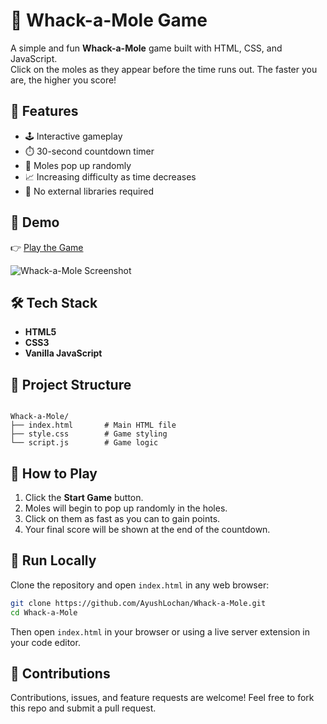 # 🎯 Whack-a-Mole Game

A simple and fun **Whack-a-Mole** game built with HTML, CSS, and JavaScript.  
Click on the moles as they appear before the time runs out. The faster you are, the higher you score!

## 🚀 Features

- 🕹️ Interactive gameplay  
- ⏱️ 30-second countdown timer  
- 🐹 Moles pop up randomly  
- 📈 Increasing difficulty as time decreases  
- 💾 No external libraries required  

## 📸 Demo

👉 [Play the Game](https://ayushlochan.github.io/Whack-a-Mole/)

![Whack-a-Mole Screenshot](https://github.com/user-attachments/assets/0b53a3de-1fab-4da4-9548-c40a4d9b1774)

## 🛠️ Tech Stack

- **HTML5**
- **CSS3**
- **Vanilla JavaScript**

## 📂 Project Structure

```

Whack-a-Mole/
├── index.html       # Main HTML file
├── style.css        # Game styling
└── script.js        # Game logic

````

## 🧩 How to Play

1. Click the **Start Game** button.
2. Moles will begin to pop up randomly in the holes.
3. Click on them as fast as you can to gain points.
4. Your final score will be shown at the end of the countdown.

## 🧪 Run Locally

Clone the repository and open `index.html` in any web browser:

```bash
git clone https://github.com/AyushLochan/Whack-a-Mole.git
cd Whack-a-Mole
````

Then open `index.html` in your browser or using a live server extension in your code editor.

## 🙌 Contributions

Contributions, issues, and feature requests are welcome!
Feel free to fork this repo and submit a pull request.
